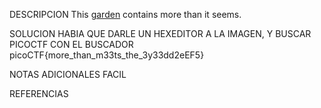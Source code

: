 
DESCRIPCION
This [garden](https://jupiter.challenges.picoctf.org/static/4153422e18d40363e7ffc7e15a108683/garden.jpg) contains more than it seems.

SOLUCION
HABIA QUE DARLE UN HEXEDITOR A LA IMAGEN, Y BUSCAR PICOCTF CON EL BUSCADOR
picoCTF{more_than_m33ts_the_3y33dd2eEF5}

NOTAS ADICIONALES
FACIL

REFERENCIAS

